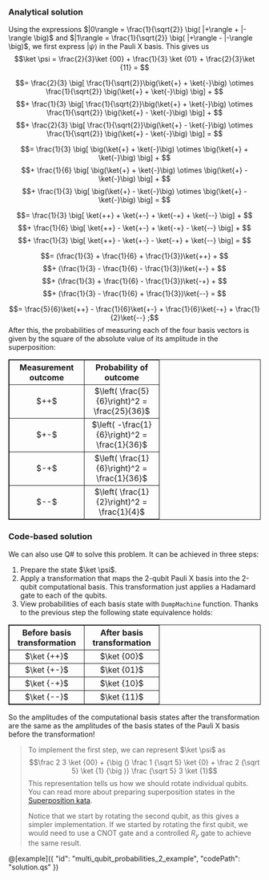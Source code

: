 ### Analytical solution

Using the expressions $|0\rangle = \frac{1}{\sqrt{2}} \big( |+\rangle + |-\rangle \big)$ and $|1\rangle = \frac{1}{\sqrt{2}} \big( |+\rangle - |-\rangle \big)$, we first express $|\psi\rangle$ in the Pauli X basis. This gives us
$$\ket \psi =  \frac{2}{3}\ket {00} + \frac{1}{3} \ket {01} + \frac{2}{3}\ket {11} = $$ 

$$= \frac{2}{3} \big[ \frac{1}{\sqrt{2}}\big(\ket{+} + \ket{-}\big) \otimes \frac{1}{\sqrt{2}} \big(\ket{+} + \ket{-}\big) \big] + $$ 
$$+ \frac{1}{3} \big[ \frac{1}{\sqrt{2}}\big(\ket{+} + \ket{-}\big) \otimes \frac{1}{\sqrt{2}} \big(\ket{+} - \ket{-}\big) \big] + $$ 
$$+ \frac{2}{3} \big[ \frac{1}{\sqrt{2}}\big(\ket{+} - \ket{-}\big) \otimes \frac{1}{\sqrt{2}} \big(\ket{+} - \ket{-}\big) \big] = $$ 

$$= \frac{1}{3} \big[ \big(\ket{+} + \ket{-}\big) \otimes \big(\ket{+} + \ket{-}\big) \big] + $$ 
$$+ \frac{1}{6} \big[ \big(\ket{+} + \ket{-}\big) \otimes \big(\ket{+} - \ket{-}\big) \big] + $$ 
$$+ \frac{1}{3} \big[ \big(\ket{+} - \ket{-}\big) \otimes \big(\ket{+} - \ket{-}\big) \big] = $$ 

$$= \frac{1}{3} \big[ \ket{++} + \ket{+-} + \ket{-+} + \ket{--} \big] + $$ 
$$+ \frac{1}{6} \big[ \ket{++} - \ket{+-} + \ket{-+} - \ket{--} \big] + $$ 
$$+ \frac{1}{3} \big[ \ket{++} - \ket{+-} - \ket{-+} + \ket{--} \big] = $$ 

$$= (\frac{1}{3} + \frac{1}{6} + \frac{1}{3})\ket{++} + $$
$$+ (\frac{1}{3} - \frac{1}{6} - \frac{1}{3})\ket{+-} + $$
$$+ (\frac{1}{3} + \frac{1}{6} - \frac{1}{3})\ket{-+} + $$
$$+ (\frac{1}{3} - \frac{1}{6} + \frac{1}{3})\ket{--} = $$

$$= \frac{5}{6}\ket{++} - \frac{1}{6}\ket{+-} + \frac{1}{6}\ket{-+} + \frac{1}{2}\ket{--} ;$$
After this, the probabilities of measuring each of the four basis vectors is given by the square of the absolute value of its amplitude in the superposition:
<table style="border:1px solid">
    <col width=150>
    <col width=150>
    <tr>
        <th style="text-align:center; border:1px solid">Measurement outcome</th>
        <th style="text-align:center; border:1px solid">Probability of outcome</th>
    </tr>
    <tr>
        <td style="text-align:center; border:1px solid">$++$</td>
        <td style="text-align:center; border:1px solid">$\left( \frac{5}{6}\right)^2 = \frac{25}{36}$</td>
    </tr> 
    <tr>
        <td style="text-align:center; border:1px solid">$+-$</td>
        <td style="text-align:center; border:1px solid">$\left( -\frac{1}{6}\right)^2 = \frac{1}{36}$</td>
    </tr> 
    <tr>
        <td style="text-align:center; border:1px solid">$-+$</td>
        <td style="text-align:center; border:1px solid">$\left( \frac{1}{6}\right)^2 = \frac{1}{36}$</td>
    </tr>     
    <tr>
        <td style="text-align:center; border:1px solid">$--$</td>
        <td style="text-align:center; border:1px solid">$\left( \frac{1}{2}\right)^2 = \frac{1}{4}$</td>
    </tr> 
</table>

### Code-based solution

We can also use Q# to solve this problem. It can be achieved in three steps:
1. Prepare the state $\ket \psi$.
2. Apply a transformation that maps the 2-qubit Pauli X basis into the 2-qubit computational basis. This transformation just applies a Hadamard gate to each of the qubits.
3. View probabilities of each basis state with `DumpMachine` function. Thanks to the previous step the following state equivalence holds:

<table style="border:1px solid">
    <col width=150>
    <col width=150>
    <tr>
        <th style="text-align:center; border:1px solid">Before basis transformation</th>
        <th style="text-align:center; border:1px solid">After basis transformation</th>
    </tr>
    <tr>
        <td style="text-align:center; border:1px solid">$\ket {++}$</td>
        <td style="text-align:center; border:1px solid">$\ket {00}$</td>
    </tr> 
    <tr>
        <td style="text-align:center; border:1px solid">$\ket {+-}$</td>
        <td style="text-align:center; border:1px solid">$\ket {01}$</td>
    </tr> 
    <tr>
        <td style="text-align:center; border:1px solid">$\ket {-+}$</td>
        <td style="text-align:center; border:1px solid">$\ket {10}$</td>
    </tr>     
    <tr>
        <td style="text-align:center; border:1px solid">$\ket {--}$</td>
        <td style="text-align:center; border:1px solid">$\ket {11}$</td>
    </tr> 
</table>

So the amplitudes of the computational basis states after the transformation are the same as the amplitudes of the basis states of the Pauli X basis before the transformation!

>To implement the first step, we can represent $\ket \psi$ as  
>$$\frac 2 3 \ket {00} + {\big (} \frac 1 {\sqrt 5} \ket {0} + \frac 2 {\sqrt 5} \ket {1} {\big )} \frac {\sqrt 5} 3 \ket {1}$$
>This representation tells us how we should rotate individual qubits. You can read more about preparing superposition states in the [Superposition kata](../../Superposition/Superposition.ipynb#Part--II.-Arbitrary-rotations.).
>
> Notice that we start by rotating the second qubit, as this gives a simpler implementation. If we started by rotating the first qubit, we would need to use a CNOT gate and a controlled $R_y$ gate to achieve the same result.

@[example]({
"id": "multi_qubit_probabilities_2_example",
"codePath": "solution.qs"
})
